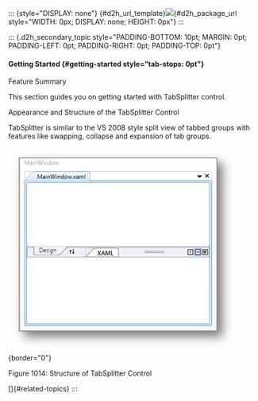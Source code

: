 ::: {style="DISPLAY: none"}
[](ms-xhelp:///?Id=d2h_url_template){#d2h_url_template}![](!package_url!){#d2h_package_url style="WIDTH: 0px; DISPLAY: none; HEIGHT: 0px"}
:::

::: {.d2h_secondary_topic style="PADDING-BOTTOM: 10pt; MARGIN: 0pt; PADDING-LEFT: 0pt; PADDING-RIGHT: 0pt; PADDING-TOP: 0pt"}
#### Getting Started {#getting-started style="tab-stops: 0pt"}

Feature Summary

This section guides you on getting started with TabSplitter control.

Appearance and Structure of the TabSplitter Control

TabSplitter is similar to the VS 2008 style split view of tabbed groups with features like swapping, collapse and expansion of tab groups.

![](ImagesExt/image30_903.png){border="0"}

Figure 1014: Structure of TabSplitter Control

[]{#related-topics}
:::
